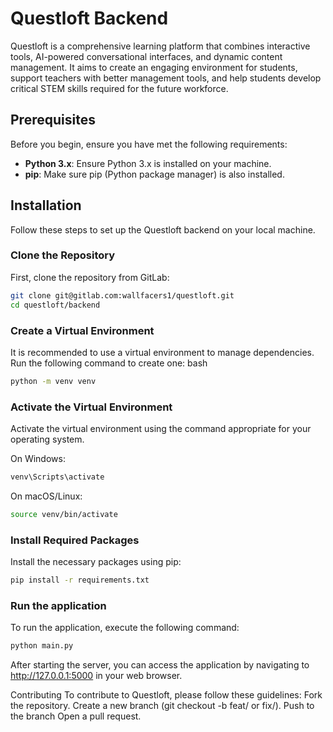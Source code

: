 # Questloft Backend

Questloft is a comprehensive learning platform that combines interactive tools, AI-powered conversational interfaces, and dynamic content management. It aims to create an engaging environment for students, support teachers with better management tools, and help students develop critical STEM skills required for the future workforce.

## Prerequisites

Before you begin, ensure you have met the following requirements:

- **Python 3.x**: Ensure Python 3.x is installed on your machine.
- **pip**: Make sure pip (Python package manager) is also installed.

## Installation

Follow these steps to set up the Questloft backend on your local machine.

### Clone the Repository

First, clone the repository from GitLab:

```bash
git clone git@gitlab.com:wallfacers1/questloft.git
cd questloft/backend
```

### Create a Virtual Environment
It is recommended to use a virtual environment to manage dependencies. Run the following command to create one:
bash
```bash
python -m venv venv
```
### Activate the Virtual Environment
Activate the virtual environment using the command appropriate for your operating system.

On Windows:
```bash
venv\Scripts\activate
```

On macOS/Linux:
```bash
source venv/bin/activate
```

### Install Required Packages
Install the necessary packages using pip:
```bash
pip install -r requirements.txt
```


### Run the application
To run the application, execute the following command:

```bash
python main.py
```


After starting the server, you can access the application by navigating to http://127.0.0.1:5000 in your web browser.


Contributing
To contribute to Questloft, please follow these guidelines:
Fork the repository.
Create a new branch (git checkout -b feat/<feature name> or fix/<fix name>).
Push to the branch
Open a pull request.


